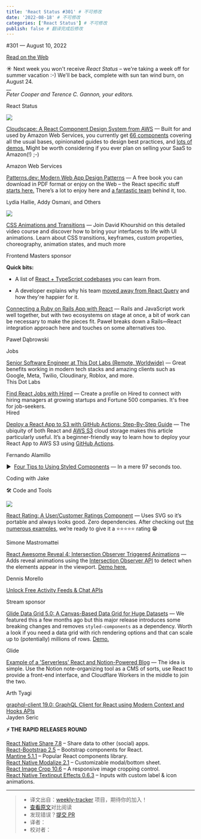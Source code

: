 ```yaml
---
title: 'React Status #301' # 不可修改
date: '2022-08-18' # 不可修改
categories: ['React Status'] # 不可修改
publish: false # 翻译完成后修改
---
```


<!--以上是预览信息，图片一张或限制百字左右，前者优先，全文请使用二级及以下标题-->
<!-- more -->

#​301 — August 10, 2022

[Read on the Web](https://react.statuscode.com/link/127418/web)

☀️ Next week you won't receive _React Status_ – we're taking a week off for summer vacation :-) We'll be back, complete with sun tan wind burn, on August 24.  
\_\_  
_Peter Cooper and Terence C. Gannon, your editors._

React Status

[![](https://res.cloudinary.com/cpress/image/upload/w_1280,e_sharpen:60/h8ez4179xzo3lrpcxvqf.jpg)](https://react.statuscode.com/link/127419/web)

[Cloudscape: A React Component Design System from AWS](https://react.statuscode.com/link/127419/web "cloudscape.design") — Built for and used by Amazon Web Services, you currently get [66 components](https://react.statuscode.com/link/127420/web) covering all the usual bases, opinionated guides to design best practices, and [lots of demos.](https://react.statuscode.com/link/127421/web) Might be worth considering if you ever plan on selling your SaaS to Amazon(!) ;-)

Amazon Web Services

[Patterns.dev: Modern Web App Design Patterns](https://react.statuscode.com/link/127448/web "www.patterns.dev") — A free book you can download in PDF format or enjoy on the Web – the React specific stuff [starts here.](https://react.statuscode.com/link/127449/web) There’s a lot to enjoy here and [a fantastic team](https://react.statuscode.com/link/127450/web) behind it, too.

Lydia Hallie, Addy Osmani, and Others

[![](https://copm.s3.amazonaws.com/20dc038e.jpg)](https://react.statuscode.com/link/127422/web)

[CSS Animations and Transitions](https://react.statuscode.com/link/127422/web "frontendmasters.com") — Join David Khourshid on this detailed video course and discover how to bring your interfaces to life with UI animations. Learn about CSS transitions, keyframes, custom properties, choreography, animation states, and much more

Frontend Masters sponsor

**Quick bits:**

*   A list of [React + TypeScript codebases](https://react.statuscode.com/link/127423/web) you can learn from.
    
*   A developer explains why his team [moved away from React Query](https://react.statuscode.com/link/127451/web) and how they're happier for it.
    

[Connecting a Ruby on Rails App with React](https://react.statuscode.com/link/127424/web "blog.appsignal.com") — Rails and JavaScript work well together, but with two ecosystems on stage at once, a bit of work can be necessary to make the pieces fit. Paweł breaks down a Rails⇿React integration approach here and touches on some alternatives too.

Paweł Dąbrowski

Jobs

[Senior Software Engineer at This Dot Labs (Remote, Worldwide)](https://react.statuscode.com/link/127442/web) — Great benefits working in modern tech stacks and amazing clients such as Google, Meta, Twilio, Cloudinary, Roblox, and more.  
This Dot Labs

[Find React Jobs with Hired](https://react.statuscode.com/link/127425/web) — Create a profile on Hired to connect with hiring managers at growing startups and Fortune 500 companies. It's free for job-seekers.  
Hired

[Deploy a React App to S3 with GitHub Actions: Step-By-Step Guide](https://react.statuscode.com/link/127452/web "javascript.plainenglish.io") — The ubiquity of both React and [AWS S3](https://react.statuscode.com/link/127453/web) cloud storage makes this article particularly useful. It’s a beginner-friendly way to learn how to deploy your React App to AWS S3 using [GitHub Actions](https://react.statuscode.com/link/127454/web).

Fernando Alamillo

▶  [Four Tips to Using Styled Components](https://react.statuscode.com/link/127426/web "www.youtube.com") — In a mere 97 seconds too.

Coding with Jake

🛠 Code and Tools

[![](https://res.cloudinary.com/cpress/image/upload/w_1280,e_sharpen:60/up8vfcjkh8r0xqqzdyui.jpg)](https://react.statuscode.com/link/127427/web)

[React Rating: A User/Customer Ratings Component](https://react.statuscode.com/link/127427/web "react-rating.onrender.com") — Uses SVG so it’s portable and always looks good. Zero dependencies. After checking out [the numerous examples](https://react.statuscode.com/link/127427/web), we’re ready to give it a ⭐️⭐️⭐️⭐️⭐️ rating 😁

Simone Mastromattei

[React Awesome Reveal 4: Intersection Observer Triggered Animations](https://react.statuscode.com/link/127428/web "github.com") — Adds reveal animations using the [Intersection Observer API](https://react.statuscode.com/link/127429/web) to detect when the elements appear in the viewport. [Demo here.](https://react.statuscode.com/link/127430/web)

Dennis Morello

[Unlock Free Activity Feeds & Chat APIs](https://react.statuscode.com/link/127431/web "getstream.io")

Stream sponsor

[Glide Data Grid 5.0: A Canvas-Based Data Grid for Huge Datasets](https://react.statuscode.com/link/127432/web "github.com") — We featured this a few months ago but this major release introduces some breaking changes and removes `styled-components` as a dependency. Worth a look if you need a data grid with rich rendering options and that can scale up to (potentially) millions of rows. [Demo.](https://react.statuscode.com/link/127433/web)

Glide

[Example of a 'Serverless' React and Notion-Powered Blog](https://react.statuscode.com/link/127434/web "github.com") — The idea is simple. Use the Notion note-organizing tool as a CMS of sorts, use React to provide a front-end interface, and Cloudflare Workers in the middle to join the two.

Arth Tyagi

[graphql-client 19.0: GraphQL Client for React using Modern Context and Hooks APIs](https://react.statuscode.com/link/127435/web)  
Jayden Seric

**⚡️ THE RAPID RELEASES ROUND**

[React Native Share 7.8](https://react.statuscode.com/link/127436/web) – Share data to other (social) apps.  
[React-Bootstrap 2.5](https://react.statuscode.com/link/127437/web) – Bootstrap components for React.  
[Mantine 5.1.1](https://react.statuscode.com/link/127438/web) – Popular React components library.  
[React Native Modalize 2.1](https://react.statuscode.com/link/127439/web) – Customizable modal/bottom sheet.  
[React Image Crop 10.6](https://react.statuscode.com/link/127440/web) – A responsive image cropping control.  
[React Native Textinput Effects 0.6.3](https://react.statuscode.com/link/127441/web) – Inputs with custom label & icon animations.

---
> * 译文出自：[weekly-tracker](https://github.com/FEDarling/weekly-tracker) 项目，期待你的加入！
> * [查看原文](https://react.statuscode.com/issues/301)对比阅读
> * 发现错误？[提交 PR](https://github.com/FEDarling/weekly-tracker/blob/main/weeklys/react_status/301)
> * 译者：
> * 校对者：
